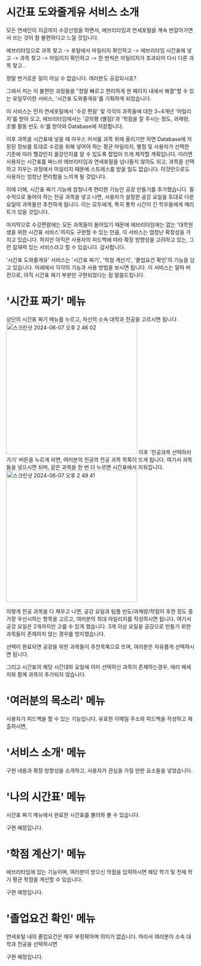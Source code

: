 # 시간표 도와줄게유 서비스 소개

모든 연세인이 지금까지 수강신청을 하면서, 에브리타임과 연세포털을 계속 번갈아가면서 쓰는 것이 참 불편하다고 느낄 것입니다. 

에브리타임으로 과목 찾고 -> 포털에서 마일리지 확인하고 -> 에브리타임 시간표에 넣고 -> 과목 찾고 -> 마일리지 확인하고 -> 한 번씩은 마일리지가 초과되어 다시 다른 과목 찾고.. 

정말 번거로운 일이 아닐 수 없습니다. 여러분도 공감되시죠?

그래서 저는 이 불편한 과정들을 "정말 빠르고 편리하게 한 페이지 내에서 해결"할 수 있는 유일무이한 서비스, '시간표 도와줄게유'를 기획하게 되었습니다.

이 서비스는 먼저 연세포털에서 '수강 편람' 및 각각의 과목들에 대한 3~4개년 '마일리지'를 받아 오고, 에브리타임에서는 '강의평 (별점)'과 '학점을 잘 주시는 정도, 과제량, 조별 활동 빈도 수'를 받아와 Database에 저장합니다. 

이후 과목을 시간표에 넣을 때 마우스 커서를 과목 위에 올리기만 하면 Database에 저장된 정보를 토대로 수강을 위해 넣어야 하는 평균 마일리지, 별점 및 사용자가 선택한 기준에 따라 헬강인지 꿀강인지를 알 수 있도록 팝업이 뜨게 제작할 계획입니다. 이러면 사용자는 시간표를 짜느라 에브리타임과 연세포털을 넘나들지 않아도 되고, 과목을 선택하고 지우는 과정에서 마일리지 때문에 스트레스를 받을 일도 없습니다. 이것만으로도 사용자는 엄청난 편리함을 느끼게 될 것입니다.

이에 더해, 시간표 짜기 기능에 엄청나게 편리한 기능인 공강 만들기를 추가했습니다. 필수적으로 들어야 하는 전공 과목을 넣고 나면, 사용자가 설정한 공강 요일을 토대로 다른 요일의 과목들만 추천하게 됩니다. 이는 모두에게, 특히 통학 시간이 긴 학우들에게 메리트가 있을 것입니다.

마지막으로 수강편람에는 모든 과목들이 들어있기 때문에 에브리타임에는 없는 '대학원생을 위한 시간표 서비스'까지도 구현할 수 있는 만큼, 이 서비스는 엄청난 확장성을 가지고 있습니다. 하지만 아직은 사용자의 피드백에 따라 확장 방향성을 고려하고 있는, 그런 잠재력 있는 서비스라고 할 수 있습니다. 감사합니다.


'시간표 도와줄게유' 서비스는 '시간표 짜기', '학점 계산기', '졸업요건 확인'의 기능을 담고 있습니다. 아래에서 각각의 기능과 사용 방법을 보시면 됩니다. 이 서비스는 알파 버전으로, 아직 시간표 짜기 부분만 구현되었다는 점 말씀드립니다.

# '시간표 짜기' 메뉴

상단의 시간표 짜기 메뉴를 누르고, 자신의 소속 대학과 전공을 고르시면 됩니다. <img width="350" alt="스크린샷 2024-06-07 오후 2 46 02" src="https://github.com/yapyapHo/sw-ai_business/assets/117447655/891c8686-aab0-4e19-8431-338144a88acd">
이후 '전공과목 선택하러 가기' 버튼을 누르게 되면, 여러분의 전공의 전공 과목 목록이 뜨게 됩니다. 여기서 과목들을 넣으시면 되며, 같은 과목을 한 번 더 누르면 시간표에서 지워집니다.<img width="350" alt="스크린샷 2024-06-07 오후 2 49 41" src="https://github.com/yapyapHo/sw-ai_business/assets/117447655/7ae86f3b-5bd8-4239-a1a0-0bb397a67e6e">


이렇게 전공 과목을 다 채우고 나면, 공강 요일과 팀플 빈도/과제량/학점이 후한 정도 중 가장 우선시하는 항목을 고르고, 여러분의 최대 마일리지를 작성하시면 됩니다. 여기서 공강 요일은 2개까지만 고를 수 있게 했습니다. 3개 이상 요일을 공강으로 만들기 위한 과목들이 존재하지 않는 경우를 방지했습니다.

선택이 완료되면 공강을 위한 과목들이 추천목록으로 뜨며, 여러분은 자유롭게 선택하시면 됩니다.

그리고 시간표의 해당 시간대와 요일에 이미 선택하신 과목이 존재하는경우, 에러 메세지와 함께 과목이 추가되지 않습니다.

# '여러분의 목소리' 메뉴

사용자가 피드백을 할 수 있는 기능입니다. 유효한 이메일 주소와 피드백을 작성하고 제출하시면, 

# '서비스 소개' 메뉴

구현 내용과 확장 방향성을 소개하고, 사용자가 관심을 가질 만한 요소들을 넣었습니다.

# '나의 시간표' 메뉴

시간표 짜기 메뉴에서 완료한 시간표를 불러와 볼 수 있습니다.

구현 예정입니다.

# '학점 계산기' 메뉴

에브리타임에 있는 기능이며, 여러분이 받으신 학점을 입력하시면 해당 학기 및 전체 학기 평균 학점을 계산할 수 있습니다.

구현 예정입니다.

# '졸업요건 확인' 메뉴

연세포털 내의 졸업요건은 매우 부정확하며 의미가 없습니다. 따라서 여러분이 소속 대학과 전공을 선택하시면 

구현 예정입니다.

